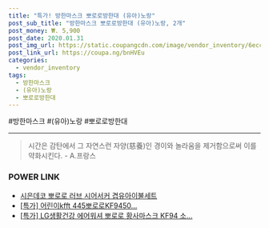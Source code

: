 ```yaml
--- 
title: "특가! 방한마스크 뽀로로방한대 (유아)노랑" 
post_sub_title: "방한마스크 뽀로로방한대 (유아)노랑, 2개" 
post_money: ₩. 5,900 
post_date: 2020.01.31 
post_img_url: https://static.coupangcdn.com/image/vendor_inventory/6ecc/fcd785ba4d0cd6970a5c8f7856869730b2fc83e0414476aa39c289f5fc10.jpg 
post_link_url: https://coupa.ng/bnHVEu 
categories: 
  - vendor_inventory 
tags: 
  - 방한마스크 
  - (유아)노랑 
  - 뽀로로방한대 
--- 
```

  #방한마스크 #(유아)노랑 #뽀로로방한대 
<hr> 

> 시간은 감탄에서 그 자연스런 자양(慈養)인 경이와 놀라움을 제거함으로써 이를 약화시킨다. - A.프랑스 


### POWER LINK

* <a href="https://blog.naver.com/fasyy4321/221787367981" target="_blank">시은데코 뽀로로 러브 시어서커 겹유아이불세트</a>
* <a href="https://blog.naver.com/an0733/221790281652" target="_blank">[특가] 어린이kfft 445뽀로로KF9450...</a>
* <a href="https://blog.naver.com/sakai111/221789474939" target="_blank">[특가] LG생활건강 에어워셔 뽀로로 황사마스크 KF94 소...</a>
